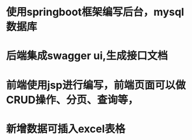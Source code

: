 # 使用springboot框架编写后台，mysql数据库
# 后端集成swagger ui,生成接口文档
# 前端使用jsp进行编写，前端页面可以做CRUD操作、分页、查询等，
# 新增数据可插入excel表格 
